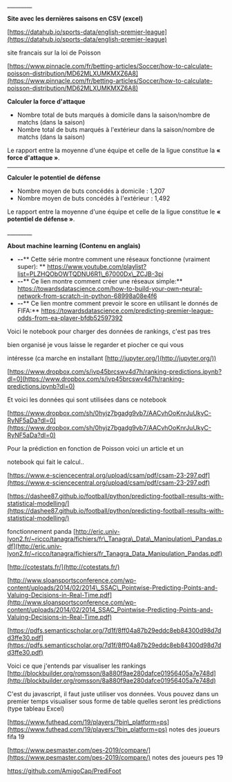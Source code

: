 \_\_\_\_\_\_\_\_\_

**Site avec les dernières saisons en CSV (excel)**

[https://datahub.io/sports-data/english-premier-league](https://datahub.io/sports-data/english-premier-league)



site francais sur la loi de Poisson

[https://www.pinnacle.com/fr/betting-articles/Soccer/how-to-calculate-poisson-distribution/MD62MLXUMKMXZ6A8](https://www.pinnacle.com/fr/betting-articles/Soccer/how-to-calculate-poisson-distribution/MD62MLXUMKMXZ6A8)

**Calculer la force d&#39;attaque**

- Nombre total de buts marqués à domicile dans la saison/nombre de matchs (dans la saison)
- Nombre total de buts marqués à l&#39;extérieur dans la saison/nombre de matchs (dans la saison)

Le rapport entre la moyenne d&#39;une équipe et celle de la ligue constitue la **« force d&#39;attaque »**.

** **

**Calculer le potentiel de défense**

- Nombre moyen de buts concédés à domicile : 1,207
- Nombre moyen de buts concédés à l&#39;extérieur : 1,492

Le rapport entre la moyenne d&#39;une équipe et celle de la ligue constitue le **« potentiel de défense »**.

\_\_\_\_\_\_\_\_\_

**About machine learning (Contenu en anglais)**

- **--**** Cette série montre comment une réseaux fonctionne (vraiment super):       ** https://www.youtube.com/playlist?list=PLZHQObOWTQDNU6R1\_67000Dx\_ZCJB-3pi
- **--**** Ce lien montre comment créer une réseaux simple:** https://towardsdatascience.com/how-to-build-your-own-neural-network-from-scratch-in-python-68998a08e4f6
- **--**** Ce lien montre comment prevoir le score en utilisant le donnés de FIFA:** https://towardsdatascience.com/predicting-premier-league-odds-from-ea-player-bfdb52597392

Voici le notebook pour charger des données de rankings, c&#39;est pas tres

bien organisé je vous laisse le regarder et piocher ce qui vous

intéresse (ca marche en installant [http://jupyter.org/](http://jupyter.org/))

[https://www.dropbox.com/s/ivp45brcswv4d7h/ranking-predictions.ipynb?dl=0](https://www.dropbox.com/s/ivp45brcswv4d7h/ranking-predictions.ipynb?dl=0)

Et voici les données qui sont utilisées dans ce notebook

[https://www.dropbox.com/sh/0hyjz7bgadg9vb7/AACvhOoKnrJuUkyC-RyNF5aDa?dl=0](https://www.dropbox.com/sh/0hyjz7bgadg9vb7/AACvhOoKnrJuUkyC-RyNF5aDa?dl=0)

Pour la prédiction en fonction de Poisson voici un article et un

notebook qui fait le calcul..

[https://www.e-sciencecentral.org/upload/csam/pdf/csam-23-297.pdf](https://www.e-sciencecentral.org/upload/csam/pdf/csam-23-297.pdf)

[https://dashee87.github.io/football/python/predicting-football-results-with-statistical-modelling/](https://dashee87.github.io/football/python/predicting-football-results-with-statistical-modelling/)

fonctionnement panda [http://eric.univ-lyon2.fr/~ricco/tanagra/fichiers/fr\_Tanagra\_Data\_Manipulation\_Pandas.pdf](http://eric.univ-lyon2.fr/~ricco/tanagra/fichiers/fr_Tanagra_Data_Manipulation_Pandas.pdf)

[http://cotestats.fr/](http://cotestats.fr/)

[http://www.sloansportsconference.com/wp-content/uploads/2014/02/2014\_SSAC\_Pointwise-Predicting-Points-and-Valuing-Decisions-in-Real-Time.pdf](http://www.sloansportsconference.com/wp-content/uploads/2014/02/2014_SSAC_Pointwise-Predicting-Points-and-Valuing-Decisions-in-Real-Time.pdf)

[https://pdfs.semanticscholar.org/7d1f/8ff04a87b29eddc8eb84300d98d7dd3ffe30.pdf](https://pdfs.semanticscholar.org/7d1f/8ff04a87b29eddc8eb84300d98d7dd3ffe30.pdf)

Voici ce que j&#39;entends par visualiser les rankings [http://blockbuilder.org/romsson/8a880f9ae280dafce01956405a7e748d](http://blockbuilder.org/romsson/8a880f9ae280dafce01956405a7e748d)

C&#39;est du javascript, il faut juste utiliser vos données. Vous pouvez dans un premier temps visualiser sous forme de table quelles seront les prédictions (type tableau Excel)

[https://www.futhead.com/19/players/?bin\_platform=ps](https://www.futhead.com/19/players/?bin_platform=ps) notes des joueurs fifa 19

[https://www.pesmaster.com/pes-2019/compare/](https://www.pesmaster.com/pes-2019/compare/) notes des joueurs pes 19

https://github.com/AmigoCap/PrediFoot
